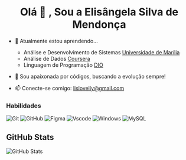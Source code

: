 <h1 align="center">Olá 👋 , Sou a Elisângela Silva de Mendonça</h1>

- 📖 Atualmente estou aprendendo...
  * Análise e Desenvolvimento de Sistemas [Universidade de Marília](https://www.unimar.br/)
  * Análise de Dados [Coursera](https://www.coursera.org/)
  * Linguagem de Programação [DIO](https://www.dio.me/)

- 💞️ Sou apaixonada por códigos, buscando a evolução sempre!


- 📫 Conecte-se comigo: lislovelly@gmail.com

<p align="left">
</p><h3 align="left">Habilidades</h3>

![Git](https://img.shields.io/badge/GIT-E44C30?style=for-the-badge&logo=git&logoColor=white)
![GitHub](https://img.shields.io/badge/GitHub-100000?style=for-the-badge&logo=github&logoColor=white)
![Figma](https://img.shields.io/badge/Figma-696969?style=for-the-badge&logo=figma&logoColor=figma)
![Vscode](https://img.shields.io/badge/Vscode-007ACC?style=for-the-badge&logo=visual-studio-code&logoColor=white)
![Windows](https://img.shields.io/badge/Windows-000?style=for-the-badge&logo=windows&logoColor=2CA5E0)
![MySQL](https://img.shields.io/badge/MySQL-00000F?style=for-the-badge&logo=mysql&logoColor=white)

## GitHub Stats

![GitHub Stats](https://github-readme-stats.vercel.app/api?username=lislovelly&theme=transparent&bg_color=000&border_color=30A3DC&show_icons=true&icon_color=30A3DC&title_color=E94D5F&text_color=FFF)









<!---
lislovelly/lislovelly is a ✨ special ✨ repository because its `README.md` (this file) appears on your GitHub profile.
You can click the Preview link to take a look at your changes.
--->
